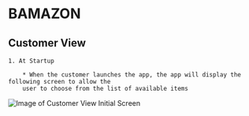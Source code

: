 # BAMAZON

## Customer View

	1. At Startup

		* When the customer launches the app, the app will display the following screen to allow the 
		user to choose from the list of available items

![Image of Customer View Initial Screen](https://menelik7.github.io/Bamazon/images/CustomerView1.png)

